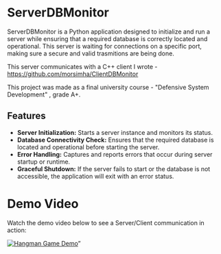 # ServerDBMonitor

ServerDBMonitor is a Python application designed to initialize and run a server while ensuring that a required database is correctly located and operational. This server is waiting for connections on a specific port, making sure a secure and valid trasmitions are being done.

This server communicates with a C++ client I wrote - https://github.com/morsimha/ClientDBMonitor

This project was made as a final university course - "Defensive System Development" , grade A+.

## Features

- **Server Initialization:** Starts a server instance and monitors its status.
- **Database Connectivity Check:** Ensures that the required database is located and operational before starting the server.
- **Error Handling:** Captures and reports errors that occur during server startup or runtime.
- **Graceful Shutdown:** If the server fails to start or the database is not accessible, the application will exit with an error status.

# Demo Video
Watch the demo video below to see a Server/Client communication in action:

 [![Hangman Game Demo](https://img.youtube.com/vi/Bp3-0G_OEbI/0.jpg)](https://youtu.be/Bp3-0G_OEbI)”
